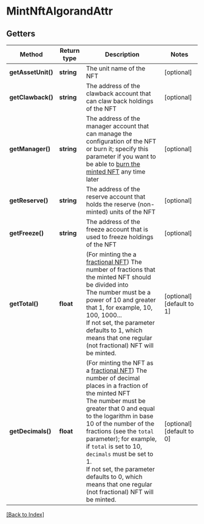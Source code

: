 # MintNftAlgorandAttr

## Getters

Method | Return type | Description | Notes
------------ | ------------- | ------------- | -------------
**getAssetUnit()** | **string** | The unit name of the NFT | [optional]
**getClawback()** | **string** | The address of the clawback account that can claw back holdings of the NFT | [optional]
**getManager()** | **string** | The address of the manager account that can manage the configuration of the NFT or burn it; specify this parameter if you want to be able to <a href="#operation/NftBurnErc721">burn the minted NFT</a> any time later | [optional]
**getReserve()** | **string** | The address of the reserve account that holds the reserve (non-minted) units of the NFT | [optional]
**getFreeze()** | **string** | The address of the freeze account that is used to freeze holdings of the NFT | [optional]
**getTotal()** | **float** | (For minting the a <a href="https://developer.algorand.org/docs/get-started/tokenization/nft/#fractional-nfts" target="_blank">fractional NFT</a>) The number of fractions that the minted NFT should be divided into<br/>The number must be a power of 10 and greater that 1, for example, 10, 100, 1000...<br/>If not set, the parameter defaults to 1, which means that one regular (not fractional) NFT will be minted. | [optional] [default to 1]
**getDecimals()** | **float** | (For minting the NFT as a <a href="https://developer.algorand.org/docs/get-started/tokenization/nft/#fractional-nfts" target="_blank">fractional NFT</a>) The number of decimal places in a fraction of the minted NFT<br/>The number must be greater that 0 and equal to the logarithm in base 10 of the number of the fractions (see the <code>total</code> parameter); for example, if <code>total</code> is set to 10, <code>decimals</code> must be set to 1.<br/>If not set, the parameter defaults to 0, which means that one regular (not fractional) NFT will be minted. | [optional] [default to 0]

[[Back to Index]](../index.md)
